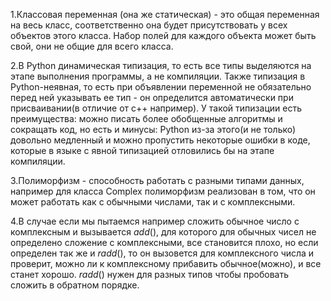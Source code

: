 1.Классовая переменная (она же статическая) - это общая переменная на весь класс, соответственно она будет присутствовать у всех объектов этого класса. Набор полей для каждого объекта может быть свой, они не общие для всего класса.

2.В Python динамическая типизация, то есть все типы выделяются на этапе выполнения программы, а не компиляции. Также типизация в Python-неявная, то есть при объявлении переменной не обязательно перед ней указывать ее тип - он определится автоматически при присваивании(в отличие от c++ например). У такой типизации есть преимущества: можно писать более обобщенные алгоритмы и сокращать код, но есть и минусы: Python из-за этого(и не только) довольно медленный и можно пропустить некоторые ошибки в коде, которые в языке с явной типизацией отловились бы на этапе компиляции.  

3.Полиморфизм - способность работать с разными типами данных, например для класса Complex полиморфизм реализован в том, что он может работать как с обычными числами, так и с комплексными. 

4.В случае если мы пытаемся например сложить обычное число с комплексным и вызывается _add_(), для которого для обычных чисел не определено сложение с комплексными, все становится плохо, но если  определен так же и _radd_(), то он вызовется для комплексного числа и проверит, можно ли к комплексному прибавить обычное(можно), и все станет хорошо. _radd_() нужен для разных типов чтобы пробовать сложить в обратном порядке.